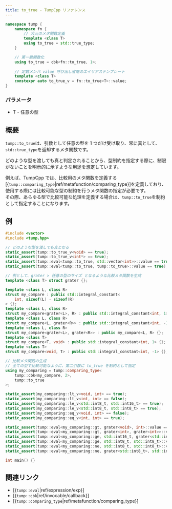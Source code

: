 ```yaml
---
title: to_true - TumpCpp リファレンス
---
```


```cpp
namespace tump {
    namespace fn {
        // 大元のメタ関数定義
        template <class T>
        using to_true = std::true_type;
    }

    // 第一級関数化
    using to_true = cbk<fn::to_true, 1>;
    
    // 定数メンバ value 呼び出し省略のエイリアステンプレート
    template <class T>
    constexpr auto to_true_v = fn::to_true<T>::value;
}
```

### パラメータ

- T - 任意の型

## 概要

`tump::to_true`は、引数として任意の型を 1 つだけ受け取り、常に真として、`std::true_type`を返却するメタ関数です。

どのような型を渡しても真と判定されることから、型制約を指定する際に、制限がないことを明示的に示すような用途を想定しています。

例えば、TumpCpp では、比較用のメタ関数を定義する[{`tump::comparing_type`|ref/metafunction/comparing_type}]を定義しており、使用する際には比較可能な型の制約を行うメタ関数の指定が必要です。  
その際、あらゆる型で比較可能な処理を定義する場合は、`tump::to_true`を制約として指定することになります。

## 例

```cpp
#include <vector>
#include <tump.hpp>

// どのような型を渡しても真となる
static_assert(tump::to_true_v<void> == true);
static_assert(tump::to_true_v<int*> == true);
static_assert(tump::eval<tump::to_true, std::vector<int>>::value == true);
static_assert(tump::eval<tump::to_true, tump::to_true>::value == true);

// 例として、grater > 任意の型のサイズ となるような比較メタ関数を生成
template <class T> struct grater {};

template <class L, class R>
struct my_compare : public std::integral_constant<
    int, sizeof(L) - sizeof(R)
> {};
template <class L, class R>
struct my_compare<grater<L>, R> : public std::integral_constant<int, 1> {};
template <class L, class R>
struct my_compare<L, grater<R>> : public std::integral_constant<int, -1> {};
template <class L, class R>
struct my_compare<grater<L>, grater<R>> : public my_compare<L, R> {};
template <class T>
struct my_compare<T, void> : public std::integral_constant<int, 1> {};
template <class T>
struct my_compare<void, T> : public std::integral_constant<int, -1> {};

// 比較メタ関数の生成
// 全ての型で比較可能なように、第二引数に to_true を制約として指定
using my_comparing = tump::comparing_type<
    tump::cbk<my_compare, 2>,
    tump::to_true
>;

static_assert(my_comparing::lt_v<void, int> == true);
static_assert(my_comparing::lt_v<int, int> == false);
static_assert(my_comparing::le_v<std::int8_t, std::int16_t> == true);
static_assert(my_comparing::le_v<std::int8_t, std::int8_t> == true);
static_assert(my_comparing::eq_v<void, int> == false);
static_assert(my_comparing::eq_v<int, int> == true);

static_assert(tump::eval<my_comparing::gt, grater<void>, int>::value == true);
static_assert(tump::eval<my_comparing::gt, grater<int>, grater<int>>::value == false);
static_assert(tump::eval<my_comparing::ge, std::int16_t, grater<std::int16_t>>::value == false);
static_assert(tump::eval<my_comparing::ge, std::int8_t, std::int8_t>::value == true);
static_assert(tump::eval<my_comparing::ne, std::int8_t, std::int8_t>::value == false);
static_assert(tump::eval<my_comparing::ne, grater<std::int8_t>, std::int8_t>::value == true);

int main() {}
```

## 関連リンク

- [{`tump::eval`|ref/expression/exp}]
- [{`tump::cbk`|ref/invocable/callback}]
- [{`tump::comparing_type`|ref/metafunction/comparing_type}]
